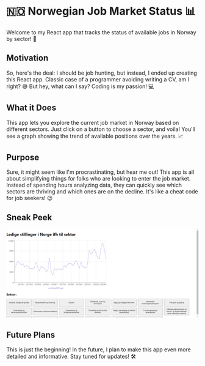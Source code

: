# 🇳🇴 Norwegian Job Market Status 📊

Welcome to my React app that tracks the status of available jobs in Norway by sector! 🚀

## Motivation

So, here's the deal: I should be job hunting, but instead, I ended up creating this React app. Classic case of a programmer avoiding writing a CV, am I right? 😅 But hey, what can I say? Coding is my passion! 💻

## What it Does

This app lets you explore the current job market in Norway based on different sectors. Just click on a button to choose a sector, and voila! You'll see a graph showing the trend of available positions over the years. 📈

## Purpose

Sure, it might seem like I'm procrastinating, but hear me out! This app is all about simplifying things for folks who are looking to enter the job market. Instead of spending hours analyzing data, they can quickly see which sectors are thriving and which ones are on the decline. It's like a cheat code for job seekers! 😉

## Sneak Peek

![Norwegian Job Market](Illustrativt.png)

## Future Plans

This is just the beginning! In the future, I plan to make this app even more detailed and informative. Stay tuned for updates! 🛠️
